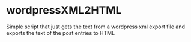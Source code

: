 # wordpressXML2HTML
Simple script that just gets the text from a wordpress xml export file and exports the text of the post entries to HTML
